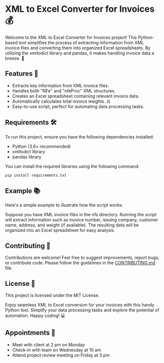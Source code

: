 # XML to Excel Converter for Invoices 💰

Welcome to the XML to Excel Converter for Invoices project! This Python-based tool simplifies the process of extracting information from XML invoice files and converting them into organized Excel spreadsheets. By utilizing the xmltodict library and pandas, it makes handling invoice data a breeze. 🚀

## Features 🎉

- Extracts key information from XML invoice files.
- Handles both "NFe" and "nfeProc" XML structures.
- Creates an Excel spreadsheet containing relevant invoice data.
- Automatically calculates total invoice weights. ⚖️
- Easy-to-use script, perfect for automating data processing tasks.

## Requirements 🛠

To run this project, ensure you have the following dependencies installed:

- Python (3.6+ recommended)
- xmltodict library
- pandas library

You can install the required libraries using the following command:

`pip install requirements.txt`

## Example 📚

Here's a simple example to illustrate how the script works:

Suppose you have XML invoice files in the nfs directory. Running the script will extract information such as invoice number, issuing company, customer name, address, and weight (if available). The resulting data will be organized into an Excel spreadsheet for easy analysis.

## Contributing 🤝

Contributions are welcome! Feel free to suggest improvements, report bugs, or contribute code. Please follow the guidelines in the [CONTRIBUTING.md](http://contributing.md/) file.

## License 🔑

This project is licensed under the MIT License.

Enjoy seamless XML to Excel conversion for your invoices with this handy Python tool. Simplify your data processing tasks and explore the potential of automation. Happy coding! 💻

## Appointments 📅

- Meet with client at 2 pm on Monday
- Check-in with team on Wednesday at 10 am
- Attend project review meeting on Friday at 3 pm